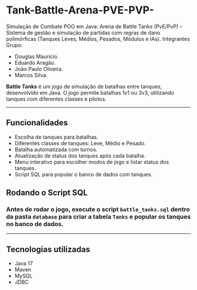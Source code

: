 # Tank-Battle-Arena-PVE-PVP-
Simulação de Combate POO em Java: Arena de Battle Tanks (PvE/PvP) – Sistema de gestão e simulação de partidas com regras de dano polimórficas (Tanques Leves, Médios, Pesados, Módulos e IAs).
Integrantes Grupo: 
- Douglas Maurício.
- Eduardo Aragão.
- João Paulo Oliveira.
- Marcos Silva.

**Battle Tanks** é um jogo de simulação de batalhas entre tanques, desenvolvido em Java. O jogo permite batalhas 1v1 ou 3v3, utilizando tanques com diferentes classes e pilotos.  

---

## Funcionalidades

- Escolha de tanques para batalhas.
- Diferentes classes de tanques: Leve, Médio e Pesado.
- Batalha automatizada com turnos.
- Atualização de status dos tanques após cada batalha.
- Menu interativo para escolher modos de jogo e listar status dos tanques.
- Script SQL para popular o banco de dados com tanques.

## Rodando o Script SQL
### Antes de rodar o jogo, **execute o script `battle_tanks.sql` dentro da pasta `database`** para criar a tabela `Tanks` e popular os tanques no banco de dados.
---

## Tecnologias utilizadas
- Java 17
- Maven
- MySQL
- JDBC
